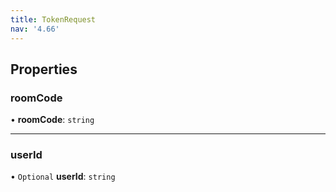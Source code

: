 ```yaml
---
title: TokenRequest
nav: '4.66'
---
```


## Properties

### roomCode

• **roomCode**: `string`

---

### userId

• `Optional` **userId**: `string`
